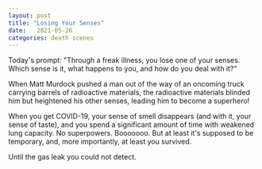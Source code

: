 ```yaml
---
layout: post
title: "Losing Your Senses"
date:   2021-05-26
categories: death scenes
---
```

Today's prompt: "Through a freak illness, you lose one of your senses. Which sense is it, what happens to you, and how do you deal with it?"

When Matt Murdock pushed a man out of the way of an oncoming truck carrying barrels of radioactive materials, the radioactive materials blinded him but heightened his other senses, leading him to become a superhero!

When you get COVID-19, your sense of smell disappears (and with it, your sense of taste), and you spend a significant amount of time with weakened lung capacity. No superpowers. Booooooo. But at least it's supposed to be temporary, and, more importantly, at least you survived.

Until the gas leak you could not detect.
